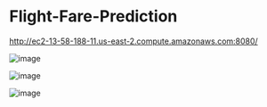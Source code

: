 # Flight-Fare-Prediction
http://ec2-13-58-188-11.us-east-2.compute.amazonaws.com:8080/

![image](https://user-images.githubusercontent.com/75041273/125109714-5445a780-e101-11eb-8fba-69653fc14576.png)

![image](https://user-images.githubusercontent.com/75041273/125108993-65da7f80-e100-11eb-9819-629793fd8b35.png)

![image](https://user-images.githubusercontent.com/75041273/125109997-b0a8c700-e101-11eb-8975-ed14aeb872b9.png)

